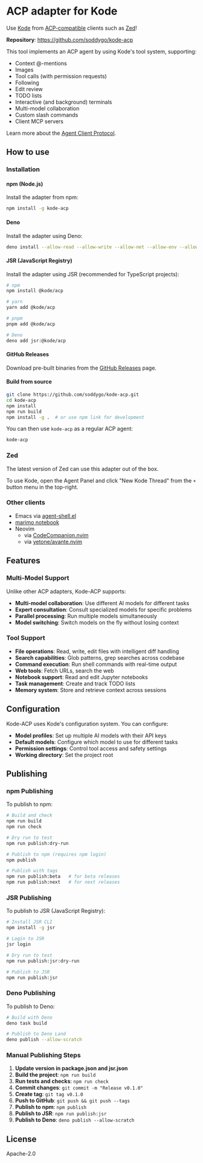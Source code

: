 # ACP adapter for Kode

Use [Kode](https://github.com/shareAI-lab/kode) from [ACP-compatible](https://agentclientprotocol.com) clients such as [Zed](https://zed.dev)!

**Repository**: https://github.com/soddygo/kode-acp

This tool implements an ACP agent by using Kode's tool system, supporting:

- Context @-mentions
- Images
- Tool calls (with permission requests)
- Following
- Edit review
- TODO lists
- Interactive (and background) terminals
- Multi-model collaboration
- Custom slash commands
- Client MCP servers

Learn more about the [Agent Client Protocol](https://agentclientprotocol.com/).

## How to use

### Installation

#### npm (Node.js)

Install the adapter from npm:

```bash
npm install -g kode-acp
```

#### Deno

Install the adapter using Deno:

```bash
deno install --allow-read --allow-write --allow-net --allow-env --allow-run --allow-sys -n kode-acp https://deno.land/x/kode-acp/mod.ts
```

#### JSR (JavaScript Registry)

Install the adapter using JSR (recommended for TypeScript projects):

```bash
# npm
npm install @kode/acp

# yarn
yarn add @kode/acp

# pnpm
pnpm add @kode/acp

# Deno
deno add jsr:@kode/acp
```

#### GitHub Releases

Download pre-built binaries from the [GitHub Releases](https://github.com/soddygo/kode-acp/releases) page.

#### Build from source

```bash
git clone https://github.com/soddygo/kode-acp.git
cd kode-acp
npm install
npm run build
npm install -g .  # or use npm link for development
```

You can then use `kode-acp` as a regular ACP agent:

```bash
kode-acp
```

### Zed

The latest version of Zed can use this adapter out of the box.

To use Kode, open the Agent Panel and click "New Kode Thread" from the `+` button menu in the top-right.

### Other clients

- Emacs via [agent-shell.el](https://github.com/xenodium/agent-shell)
- [marimo notebook](https://github.com/marimo-team/marimo)
- Neovim
  - via [CodeCompanion.nvim](https://codecompanion.olimorris.dev/configuration/adapters#setup-claude-code-via-acp)
  - via [yetone/avante.nvim](https://github.com/yetone/avante.nvim)

## Features

### Multi-Model Support

Unlike other ACP adapters, Kode-ACP supports:
- **Multi-model collaboration**: Use different AI models for different tasks
- **Expert consultation**: Consult specialized models for specific problems
- **Parallel processing**: Run multiple models simultaneously
- **Model switching**: Switch models on the fly without losing context

### Tool Support

- **File operations**: Read, write, edit files with intelligent diff handling
- **Search capabilities**: Glob patterns, grep searches across codebase
- **Command execution**: Run shell commands with real-time output
- **Web tools**: Fetch URLs, search the web
- **Notebook support**: Read and edit Jupyter notebooks
- **Task management**: Create and track TODO lists
- **Memory system**: Store and retrieve context across sessions

## Configuration

Kode-ACP uses Kode's configuration system. You can configure:

- **Model profiles**: Set up multiple AI models with their API keys
- **Default models**: Configure which model to use for different tasks
- **Permission settings**: Control tool access and safety settings
- **Working directory**: Set the project root

## Publishing

### npm Publishing

To publish to npm:

```bash
# Build and check
npm run build
npm run check

# Dry run to test
npm run publish:dry-run

# Publish to npm (requires npm login)
npm publish

# Publish with tags
npm run publish:beta   # for beta releases
npm run publish:next   # for next releases
```

### JSR Publishing

To publish to JSR (JavaScript Registry):

```bash
# Install JSR CLI
npm install -g jsr

# Login to JSR
jsr login

# Dry run to test
npm run publish:jsr:dry-run

# Publish to JSR
npm run publish:jsr
```

### Deno Publishing

To publish to Deno:

```bash
# Build with Deno
deno task build

# Publish to Deno Land
deno publish --allow-scratch
```

### Manual Publishing Steps

1. **Update version in package.json and jsr.json**
2. **Build the project**: `npm run build`
3. **Run tests and checks**: `npm run check`
4. **Commit changes**: `git commit -m "Release v0.1.0"`
5. **Create tag**: `git tag v0.1.0`
6. **Push to GitHub**: `git push && git push --tags`
7. **Publish to npm**: `npm publish`
8. **Publish to JSR**: `npm run publish:jsr`
9. **Publish to Deno**: `deno publish --allow-scratch`

## License

Apache-2.0